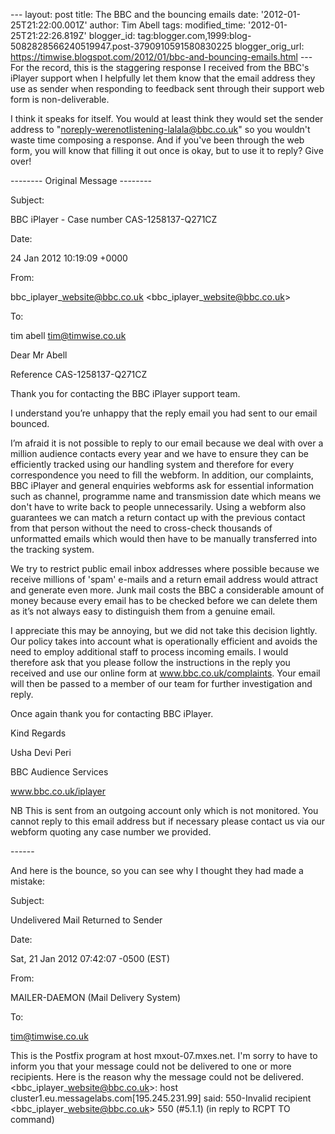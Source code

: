 \--- layout: post title: The BBC and the bouncing emails date: '2012-01-25T21:22:00.001Z' author: Tim Abell tags: modified\_time: '2012-01-25T21:22:26.819Z' blogger\_id: tag:blogger.com,1999:blog-5082828566240519947.post-3790910591580830225 blogger\_orig\_url: https://timwise.blogspot.com/2012/01/bbc-and-bouncing-emails.html --- For the record, this is the staggering response I received from the BBC's iPlayer support when I helpfully let them know that the email address they use as sender when responding to feedback sent through their support web form is non-deliverable.  
  
I think it speaks for itself. You would at least think they would set the sender address to "noreply-werenotlistening-lalala@bbc.co.uk" so you wouldn't waste time composing a response. And if you've been through the web form, you will know that filling it out once is okay, but to use it to reply? Give over!  
  
\-------- Original Message --------

Subject:

BBC iPlayer - Case number CAS-1258137-Q271CZ

Date:

24 Jan 2012 10:19:09 +0000

From:

bbc\_iplayer\_website@bbc.co.uk <bbc\_iplayer\_website@bbc.co.uk>

To:

tim abell <tim@timwise.co.uk>

  
Dear Mr Abell

Reference CAS-1258137-Q271CZ

Thank you for contacting the BBC iPlayer support team.

I understand you’re unhappy that the reply email you had sent to our email bounced.

I’m afraid it is not possible to reply to our email because we deal with over a million audience contacts every year and we have to ensure they can be efficiently tracked using our handling system and therefore for every correspondence you need to fill the webform. In addition, our complaints, BBC iPlayer and general enquiries webforms ask for essential information such as channel, programme name and transmission date which means we don't have to write back to people unnecessarily. Using a webform also guarantees we can match a return contact up with the previous contact from that person without the need to cross-check thousands of unformatted emails which would then have to be manually transferred into the tracking system.

We try to restrict public email inbox addresses where possible because we receive millions of 'spam' e-mails and a return email address would attract and generate even more. Junk mail costs the BBC a considerable amount of money because every email has to be checked before we can delete them as it’s not always easy to distinguish them from a genuine email.

I appreciate this may be annoying, but we did not take this decision lightly. Our policy takes into account what is operationally efficient and avoids the need to employ additional staff to process incoming emails. I would therefore ask that you please follow the instructions in the reply you received and use our online form at www.bbc.co.uk/complaints. Your email will then be passed to a member of our team for further investigation and reply.

Once again thank you for contacting BBC iPlayer.

Kind Regards

Usha Devi Peri

BBC Audience Services

www.bbc.co.uk/iplayer

NB This is sent from an outgoing account only which is not monitored. You cannot reply to this email address but if necessary please contact us via our webform quoting any case number we provided.

\------  

And here is the bounce, so you can see why I thought they had made a mistake:

Subject:

Undelivered Mail Returned to Sender

Date:

Sat, 21 Jan 2012 07:42:07 -0500 (EST)

From:

MAILER-DAEMON (Mail Delivery System)

To:

tim@timwise.co.uk

  
This is the Postfix program at host mxout-07.mxes.net. I'm sorry to have to inform you that your message could not be delivered to one or more recipients. Here is the reason why the message could not be delivered. <bbc\_iplayer\_website@bbc.co.uk>: host cluster1.eu.messagelabs.com\[195.245.231.99\] said: 550-Invalid recipient <bbc\_iplayer\_website@bbc.co.uk> 550 (#5.1.1) (in reply to RCPT TO command)